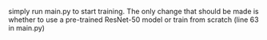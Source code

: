simply run main.py to start training. The only change that should be made is whether to use a pre-trained ResNet-50 model or train from scratch (line 63 in main.py)
